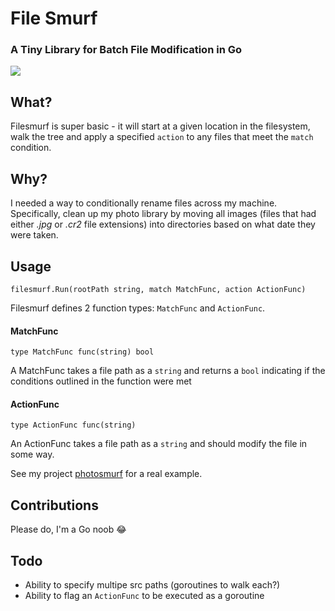 # File Smurf

### A Tiny Library for Batch File Modification in Go
<img src="http://vignette1.wikia.nocookie.net/smurfs/images/9/92/Handy_Comic_Book.jpg/revision/latest?cb=20120920121205">

## What?
Filesmurf is super basic - it will start at a given location in the filesystem, walk the tree and apply a specified `action` to any files that meet the `match` condition.

## Why?
I needed a way to conditionally rename files across my machine. Specifically, clean up my photo library by moving all images (files that had either _.jpg_ or _.cr2_ file extensions) into directories based on what date they were taken.

## Usage
```
filesmurf.Run(rootPath string, match MatchFunc, action ActionFunc)
```

Filesmurf defines 2 function types: `MatchFunc` and `ActionFunc`.
#### MatchFunc
```
type MatchFunc func(string) bool
```
A MatchFunc takes a file path as a `string` and returns a `bool` indicating if the conditions outlined in the function were met

#### ActionFunc
```
type ActionFunc func(string)
```
An ActionFunc takes a file path as a `string` and should modify the file in some way.

See my project [photosmurf](https://www.github.com/tomquirk/photo-smurf-go) for a real example.

## Contributions
Please do, I'm a Go noob :joy:

## Todo
* Ability to specify multipe src paths (goroutines to walk each?)
* Ability to flag an `ActionFunc` to be executed as a goroutine
